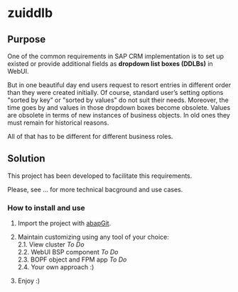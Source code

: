 # zuiddlb

## Purpose

One of the common requirements in SAP CRM implementation is to set up existed or provide additional fields as **dropdown list boxes (DDLBs)** in WebUI.

But in one beautiful day end users request to resort entries in different order than they were created initially. Of course, standard user’s setting options "sorted by key" or "sorted by values" do not suit their needs. Moreover, the time goes by and values in those dropdown boxes become obsolete. Values are obsolete in terms of new instances of business objects. In old ones they must remain for historical reasons.

All of that has to be different for different business roles.

## Solution

This project has been developed to facilitate this requirements.

Please, see ... for more technical bacground and use cases.

### How to install and use
1. Import the project with [abapGit](http://abapgit.org).

2. Maintain customizing using any tool of your choice:  
  2.1. View cluster _To Do_  
  2.2. WebUI BSP component _To Do_  
  2.3. BOPF object and FPM app _To Do_  
  2.4. Your own approach :)  
    
3. Enjoy :)
